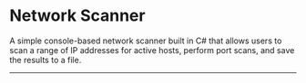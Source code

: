 ﻿# Network Scanner

A simple console-based network scanner built in C# that allows users to scan a range of IP addresses for active hosts, 
perform port scans, and save the results to a file.

---

